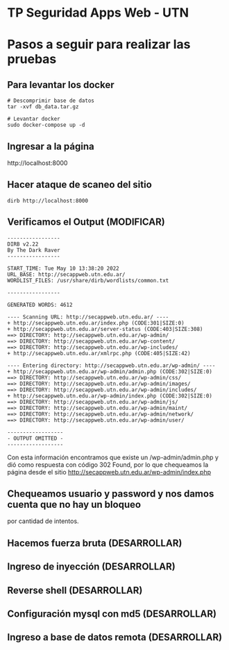 # TP Seguridad Apps Web - UTN

# Pasos a seguir para realizar las pruebas
## Para levantar los docker
```
# Descomprimir base de datos
tar -xvf db_data.tar.gz

# Levantar docker
sudo docker-compose up -d
```
## Ingresar a la página
http://localhost:8000

## Hacer ataque de scaneo del sitio
```
dirb http://localhost:8000
```
## Verificamos el Output (MODIFICAR)
```
-----------------
DIRB v2.22    
By The Dark Raver
-----------------

START_TIME: Tue May 10 13:38:20 2022
URL_BASE: http://secappweb.utn.edu.ar/
WORDLIST_FILES: /usr/share/dirb/wordlists/common.txt

-----------------

GENERATED WORDS: 4612                                                          

---- Scanning URL: http://secappweb.utn.edu.ar/ ----
+ http://secappweb.utn.edu.ar/index.php (CODE:301|SIZE:0)                      
+ http://secappweb.utn.edu.ar/server-status (CODE:403|SIZE:308)                
==> DIRECTORY: http://secappweb.utn.edu.ar/wp-admin/                           
==> DIRECTORY: http://secappweb.utn.edu.ar/wp-content/                         
==> DIRECTORY: http://secappweb.utn.edu.ar/wp-includes/                        
+ http://secappweb.utn.edu.ar/xmlrpc.php (CODE:405|SIZE:42)   
  
---- Entering directory: http://secappweb.utn.edu.ar/wp-admin/ ----
+ http://secappweb.utn.edu.ar/wp-admin/admin.php (CODE:302|SIZE:0)             
==> DIRECTORY: http://secappweb.utn.edu.ar/wp-admin/css/                       
==> DIRECTORY: http://secappweb.utn.edu.ar/wp-admin/images/                    
==> DIRECTORY: http://secappweb.utn.edu.ar/wp-admin/includes/                  
+ http://secappweb.utn.edu.ar/wp-admin/index.php (CODE:302|SIZE:0)             
==> DIRECTORY: http://secappweb.utn.edu.ar/wp-admin/js/                        
==> DIRECTORY: http://secappweb.utn.edu.ar/wp-admin/maint/                     
==> DIRECTORY: http://secappweb.utn.edu.ar/wp-admin/network/                   
==> DIRECTORY: http://secappweb.utn.edu.ar/wp-admin/user/     

------------------
- OUTPUT OMITTED -
------------------
```
Con esta información encontramos que existe un /wp-admin/admin.php y dió como respuesta
con código 302 Found, por lo que chequeamos la página desde el sitio
http://secappweb.utn.edu.ar/wp-admin/index.php

## Chequeamos usuario y password y nos damos cuenta que no hay un bloqueo
por cantidad de intentos.

## Hacemos fuerza bruta (DESARROLLAR)

## Ingreso de inyección (DESARROLLAR)

## Reverse shell (DESARROLLAR)

## Configuración mysql con md5 (DESARROLLAR)

## Ingreso a base de datos remota (DESARROLLAR)




